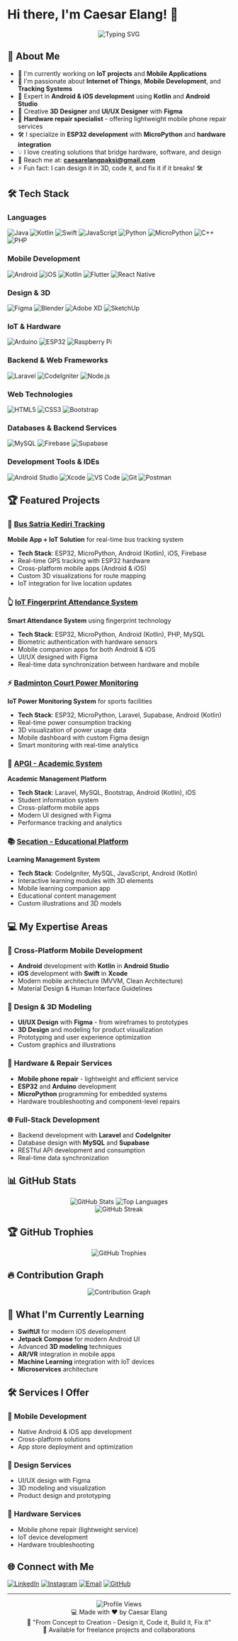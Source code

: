 # Hi there, I'm Caesar Elang! 👋

<div align="center">
  <img src="https://readme-typing-svg.herokuapp.com?font=Fira+Code&pause=1000&color=2196F3&center=true&vCenter=true&width=435&lines=IoT+Developer;Mobile+App+Developer;3D+Designer;Hardware+%26+Repair+Specialist;UI%2FUX+Designer;Full-Stack+Developer;Always+learning+new+things" alt="Typing SVG" />
</div>

## 🚀 About Me

- 🔭 I'm currently working on **IoT projects** and **Mobile Applications**
- 🌱 I'm passionate about **Internet of Things**, **Mobile Development**, and **Tracking Systems**
- 📱 Expert in **Android & iOS development** using **Kotlin** and **Android Studio**
- 🎨 Creative **3D Designer** and **UI/UX Designer** with **Figma**
- 🔧 **Hardware repair specialist** - offering lightweight mobile phone repair services
- 🛠️ I specialize in **ESP32 development** with **MicroPython** and **hardware integration**
- 💡 I love creating solutions that bridge hardware, software, and design
- 📧 Reach me at: **caesarelangpaksi@gmail.com**
- ⚡ Fun fact: I can design it in 3D, code it, and fix it if it breaks! 🛠️

## 🛠️ Tech Stack

### Languages
![Java](https://img.shields.io/badge/Java-ED8B00?style=for-the-badge&logo=java&logoColor=white)
![Kotlin](https://img.shields.io/badge/Kotlin-0095D5?style=for-the-badge&logo=kotlin&logoColor=white)
![Swift](https://img.shields.io/badge/Swift-FA7343?style=for-the-badge&logo=swift&logoColor=white)
![JavaScript](https://img.shields.io/badge/JavaScript-F7DF1E?style=for-the-badge&logo=javascript&logoColor=black)
![Python](https://img.shields.io/badge/Python-3776AB?style=for-the-badge&logo=python&logoColor=white)
![MicroPython](https://img.shields.io/badge/MicroPython-2B2728?style=for-the-badge&logo=micropython&logoColor=white)
![C++](https://img.shields.io/badge/C%2B%2B-00599C?style=for-the-badge&logo=c%2B%2B&logoColor=white)
![PHP](https://img.shields.io/badge/PHP-777BB4?style=for-the-badge&logo=php&logoColor=white)

### Mobile Development
![Android](https://img.shields.io/badge/Android-3DDC84?style=for-the-badge&logo=android&logoColor=white)
![iOS](https://img.shields.io/badge/iOS-000000?style=for-the-badge&logo=ios&logoColor=white)
![Kotlin](https://img.shields.io/badge/Kotlin-0095D5?style=for-the-badge&logo=kotlin&logoColor=white)
![Flutter](https://img.shields.io/badge/Flutter-02569B?style=for-the-badge&logo=flutter&logoColor=white)
![React Native](https://img.shields.io/badge/React_Native-20232A?style=for-the-badge&logo=react&logoColor=61DAFB)

### Design & 3D
![Figma](https://img.shields.io/badge/Figma-F24E1E?style=for-the-badge&logo=figma&logoColor=white)
![Blender](https://img.shields.io/badge/Blender-F5792A?style=for-the-badge&logo=blender&logoColor=white)
![Adobe XD](https://img.shields.io/badge/Adobe%20XD-470137?style=for-the-badge&logo=Adobe%20XD&logoColor=#FF61F6)
![SketchUp](https://img.shields.io/badge/SketchUp-005F9E?style=for-the-badge&logo=sketchup&logoColor=white)

### IoT & Hardware
![Arduino](https://img.shields.io/badge/Arduino-00979D?style=for-the-badge&logo=Arduino&logoColor=white)
![ESP32](https://img.shields.io/badge/ESP32-000000?style=for-the-badge&logo=espressif&logoColor=white)
![Raspberry Pi](https://img.shields.io/badge/Raspberry%20Pi-A22846?style=for-the-badge&logo=Raspberry%20Pi&logoColor=white)

### Backend & Web Frameworks
![Laravel](https://img.shields.io/badge/Laravel-FF2D20?style=for-the-badge&logo=laravel&logoColor=white)
![CodeIgniter](https://img.shields.io/badge/CodeIgniter-EF4223?style=for-the-badge&logo=codeigniter&logoColor=white)
![Node.js](https://img.shields.io/badge/Node.js-43853D?style=for-the-badge&logo=node.js&logoColor=white)

### Web Technologies
![HTML5](https://img.shields.io/badge/HTML5-E34F26?style=for-the-badge&logo=html5&logoColor=white)
![CSS3](https://img.shields.io/badge/CSS3-1572B6?style=for-the-badge&logo=css3&logoColor=white)
![Bootstrap](https://img.shields.io/badge/Bootstrap-563D7C?style=for-the-badge&logo=bootstrap&logoColor=white)

### Databases & Backend Services
![MySQL](https://img.shields.io/badge/MySQL-00000F?style=for-the-badge&logo=mysql&logoColor=white)
![Firebase](https://img.shields.io/badge/Firebase-039BE5?style=for-the-badge&logo=Firebase&logoColor=white)
![Supabase](https://img.shields.io/badge/Supabase-3ECF8E?style=for-the-badge&logo=supabase&logoColor=white)

### Development Tools & IDEs
![Android Studio](https://img.shields.io/badge/Android%20Studio-3DDC84?style=for-the-badge&logo=android-studio&logoColor=white)
![Xcode](https://img.shields.io/badge/Xcode-007ACC?style=for-the-badge&logo=Xcode&logoColor=white)
![VS Code](https://img.shields.io/badge/VS%20Code-007ACC?style=for-the-badge&logo=visual-studio-code&logoColor=white)
![Git](https://img.shields.io/badge/Git-F05032?style=for-the-badge&logo=git&logoColor=white)
![Postman](https://img.shields.io/badge/Postman-FF6C37?style=for-the-badge&logo=Postman&logoColor=white)

## 🏆 Featured Projects

### 🚌 [Bus Satria Kediri Tracking](https://github.com/caesarelang/Bus-Satria-Kediri-Tracking-Mobile-App---IoT)
**Mobile App + IoT Solution** for real-time bus tracking system
- **Tech Stack**: ESP32, MicroPython, Android (Kotlin), iOS, Firebase
- Real-time GPS tracking with ESP32 hardware
- Cross-platform mobile apps (Android & iOS)
- Custom 3D visualizations for route mapping
- IoT integration for live location updates

### 👆 [IoT Fingerprint Attendance System](https://github.com/caesarelang/Aplikasi-Presensi---IoT-Fingerprint)
**Smart Attendance System** using fingerprint technology
- **Tech Stack**: ESP32, MicroPython, Android (Kotlin), PHP, MySQL
- Biometric authentication with hardware sensors
- Mobile companion apps for both Android & iOS
- UI/UX designed with Figma
- Real-time data synchronization between hardware and mobile

### ⚡ [Badminton Court Power Monitoring](https://github.com/caesarelang/Monitoring-Penggunaan-Daya-Lapangan-Badminton-SMAS---IoT)
**IoT Power Monitoring System** for sports facilities
- **Tech Stack**: ESP32, MicroPython, Laravel, Supabase, Android (Kotlin)
- Real-time power consumption tracking
- 3D visualization of power usage data
- Mobile dashboard with custom Figma design
- Smart monitoring with real-time analytics

### 🏫 [APGI - Academic System](https://github.com/caesarelang/APGI)
**Academic Management Platform**
- **Tech Stack**: Laravel, MySQL, Bootstrap, Android (Kotlin), iOS
- Student information system
- Cross-platform mobile apps
- Modern UI designed with Figma
- Performance tracking and analytics

### 📚 [Secation - Educational Platform](https://github.com/caesarelang/Secation)
**Learning Management System**
- **Tech Stack**: CodeIgniter, MySQL, JavaScript, Android (Kotlin)
- Interactive learning modules with 3D elements
- Mobile learning companion app
- Educational content management
- Custom illustrations and 3D models

## 💻 My Expertise Areas

### 📱 **Cross-Platform Mobile Development**
- **Android** development with **Kotlin** in **Android Studio**
- **iOS** development with **Swift** in **Xcode**
- Modern mobile architecture (MVVM, Clean Architecture)
- Material Design & Human Interface Guidelines

### 🎨 **Design & 3D Modeling**
- **UI/UX Design** with **Figma** - from wireframes to prototypes
- **3D Design** and modeling for product visualization
- Prototyping and user experience optimization
- Custom graphics and illustrations

### 🔧 **Hardware & Repair Services**
- **Mobile phone repair** - lightweight and efficient service
- **ESP32** and **Arduino** development
- **MicroPython** programming for embedded systems
- Hardware troubleshooting and component-level repairs

### 🌐 **Full-Stack Development**
- Backend development with **Laravel** and **CodeIgniter**
- Database design with **MySQL** and **Supabase**
- RESTful API development and consumption
- Real-time data synchronization

## 📊 GitHub Stats

<div align="center">
  <img src="https://github-readme-stats.vercel.app/api?username=caesarelang&show_icons=true&theme=radical" alt="GitHub Stats" />
  <img src="https://github-readme-stats.vercel.app/api/top-langs/?username=caesarelang&layout=compact&theme=radical" alt="Top Languages" />
</div>

<div align="center">
  <img src="https://github-readme-streak-stats.herokuapp.com/?user=caesarelang&theme=radical" alt="GitHub Streak" />
</div>

## 🏆 GitHub Trophies
<div align="center">
  <img src="https://github-profile-trophy.vercel.app/?username=caesarelang&theme=radical&row=2&column=3" alt="GitHub Trophies" />
</div>

## 🔥 Contribution Graph
<div align="center">
  <img src="https://github-readme-activity-graph.vercel.app/graph?username=caesarelang&theme=react-dark" alt="Contribution Graph" />
</div>

## 🚀 What I'm Currently Learning

- **SwiftUI** for modern iOS development
- **Jetpack Compose** for modern Android UI
- Advanced **3D modeling** techniques
- **AR/VR** integration in mobile apps
- **Machine Learning** integration with IoT devices
- **Microservices** architecture

## 🛠️ Services I Offer

### 📱 **Mobile Development**
- Native Android & iOS app development
- Cross-platform solutions
- App store deployment and optimization

### 🎨 **Design Services**
- UI/UX design with Figma
- 3D modeling and visualization
- Product design and prototyping

### 🔧 **Hardware Services**
- Mobile phone repair (lightweight service)
- IoT device development
- Hardware troubleshooting

## 🌐 Connect with Me

[![LinkedIn](https://img.shields.io/badge/LinkedIn-0077B5?style=for-the-badge&logo=linkedin&logoColor=white)](https://www.linkedin.com/in/caesar-elang-paksi-317656243/)
[![Instagram](https://img.shields.io/badge/Instagram-E4405F?style=for-the-badge&logo=instagram&logoColor=white)](https://instagram.com/caesarelang__)
[![Email](https://img.shields.io/badge/Email-D14836?style=for-the-badge&logo=gmail&logoColor=white)](mailto:caesarelangpaksi@gmail.com)
[![GitHub](https://img.shields.io/badge/GitHub-100000?style=for-the-badge&logo=github&logoColor=white)](https://github.com/caesarelang)

---

<div align="center">
  <img src="https://komarev.com/ghpvc/?username=caesarelang&label=Profile%20views&color=0e75b6&style=flat" alt="Profile Views" />
</div>

<div align="center">
  💻 Made with ❤️ by Caesar Elang
  <br>
  🚀 "From Concept to Creation - Design it, Code it, Build it, Fix it"
  <br>
  📱 Available for freelance projects and collaborations
</div>
